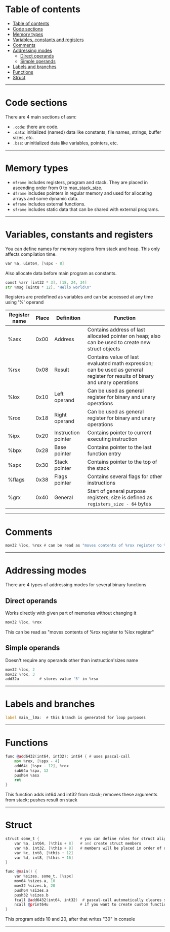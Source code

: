 # Table of contents

[//]: # (@formatter:off)
<!-- TOC -->
* [Table of contents](#table-of-contents)
* [Code sections](#code-sections)
* [Memory types](#memory-types)
* [Variables, constants and registers](#variables-constants-and-registers)
* [Comments](#comments)
* [Addressing modes](#addressing-modes)
  * [Direct operands](#direct-operands)
  * [Simple operands](#simple-operands)
* [Labels and branches](#labels-and-branches)
* [Functions](#functions)
* [Struct](#struct)
<!-- TOC -->
[//]: # (@formatter:on)

---

# Code sections

There are 4 main sections of asm:

- `.code`: there are code.
- `.data`: initialized (named) data like constants, file names, strings, buffer sizes, etc.
- `.bss`: uninitialized data like variables, pointers, etc.

---

# Memory types

- `mframe` includes registers, program and stack. They are placed in ascending order from 0 to max_stack_size.
- `dframe` includes pointers in regular memory and used for allocating arrays and some dynamic data.
- `eframe` includes external functions.
- `sframe` includes static data that can be shared with external programs.

---

# Variables, constants and registers

You can define names for memory regions from stack and heap.
This only affects compilation time.

```asm
var %a, uint64, [%spx - 8]
```

Also allocate data before main program as constants.

```asm
const %arr [int32 * 3], [18, 24, 34]
str %msg [uint8 * 12], "Hello world\n"
```

Registers are predefined as variables and can be accessed at any time using '%' operand

| Register name | Place | Definition          | Function                                                                                                                     |
|---------------|-------|---------------------|------------------------------------------------------------------------------------------------------------------------------|
| %asx          | 0x00  | Address             | Contains address of last allocated pointer on heap; also can be used to create new struct objects                            |
| %rsx          | 0x08  | Result              | Contains value of last evaluated math expression; can be used as general register for results of binary and unary operations |
| %lox          | 0x10  | Left operand        | Can be used as general register for binary and unary operations                                                              |
| %rox          | 0x18  | Right operand       | Can be used as general register for binary and unary operations                                                              |
| %ipx          | 0x20  | Instruction pointer | Contains pointer to current executing instruction                                                                            |
| %bpx          | 0x28  | Base pointer        | Contains pointer to the last function entry                                                                                  |
| %spx          | 0x30  | Stack pointer       | Contains pointer to the top of the stack                                                                                     |
| %flags        | 0x38  | Flags pointer       | Contains several flags for other instructions                                                                                |
| %grx          | 0x40  | General             | Start of general purpose registers; size is defined as `registers_size - 64` bytes                                           |

---

# Comments

```asm
mov32 %lox, %rox # can be read as "moves contents of %rox register to %lox register"
```

---

# Addressing modes

There are 4 types of addressing modes for several binary functions

## Direct operands

Works directly with given part of memories without changing it

```asm
mov32 %lox, %rox
```

This can be read as "moves contents of %rox register to %lox register"

## Simple operands

Doesn't require any operands other than instruction'sizes name

```asm
mov32 %lox, 2
mov32 %rox, 3
add32u         # stores value '5' in %rsx 
```

---

# Labels and branches

```asm
label main__l0a:  # this branch is generated for loop purposes
```

---

# Functions

```asm
func @add6432(int64, int32): int64 { # uses pascal-call
    mov %rox, [%spx - 4]
    add64i [%spx - 12], %rox
    sub64u %spx, 12
    push64 %asx
    ret
}
```

This function adds int64 and int32 from stack; removes these arguments from stack; pushes result on stack

---

# Struct

```asm
struct some_t {	                 # you can define rules for struct align
    var %a, int64, [%this + 8]   # and create struct members
    var %b, int32, [%this + 8]   # members will be placed in order of defining
    var %c, int8, [%this + 12]
    var %d, int8, [%this + 16]
}

func @main() {
    var %sizes, some_t, [%spx]
    mov64 %sizes.a, 10
    mov32 %sizes.b, 20
    push64 %sizes.a
    push32 %sizes.b
    fcall @add6432(int64, int32)  # pascal-call automatically cleares stack from arguments
    ncall @print64u 	         # if you want to create custom functions from C++, make wraper for it
}
```

This program adds 10 and 20, after that writes "30" in console

---